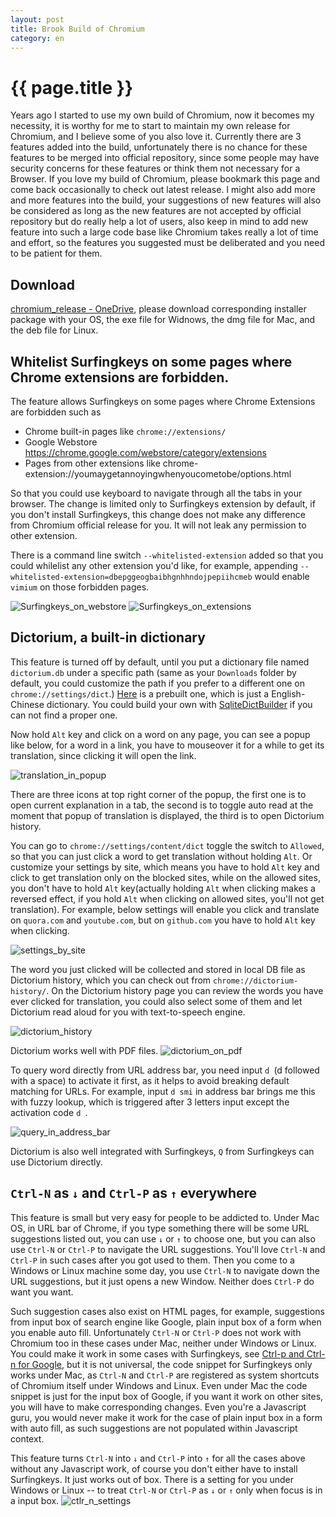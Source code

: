 ```yaml
---
layout: post
title: Brook Build of Chromium
category: en
---
```


{{ page.title }}
================
Years ago I started to use my own build of Chromium, now it becomes my necessity, it is worthy for me to start to maintain my own release for Chromium, and I believe some of you also love it. Currently there are 3 features added into the build, unfortunately there is no chance for these features to be merged into official repository, since some people may have security concerns for these features or think them not necessary for a Browser. If you love my build of Chromium, please bookmark this page and come back occasionally to check out latest release. I might also add more and more features into the build, your suggestions of new features will also be considered as long as the new features are not accepted by official repository but do really help a lot of users, also keep in mind to add new feature into such a large code base like Chromium takes really a lot of time and effort, so the features you suggested must be deliberated and you need to be patient for them.

## Download
[chromium_release - OneDrive](https://1drv.ms/u/s!AtpOdm9tOTsajTM-iSDL6dhnb46o?e=zkVgua), please download corresponding installer package with your OS, the exe file for Widnows, the dmg file for Mac, and the deb file for Linux.

## Whitelist Surfingkeys on some pages where Chrome extensions are forbidden.

The feature allows Surfingkeys on some pages where Chrome Extensions are forbidden such as

* Chrome built-in pages like `chrome://extensions/`
* Google Webstore https://chrome.google.com/webstore/category/extensions
* Pages from other extensions like chrome-extension://youmaygetannoyingwhenyoucometobe/options.html

So that you could use keyboard to navigate through all the tabs in your browser. The change is limited only to Surfingkeys extension by default, if you don't install Surfingkeys, this change does not make any difference from Chromium official release for you. It will not leak any permission to other extension.

There is a command line switch `--whitelisted-extension` added so that you could whilelist any other extension you'd like, for example, appending `--whitelisted-extension=dbepggeogbaibhgnhhndojpepiihcmeb` would enable `vimium` on those forbidden pages.

![Surfingkeys_on_webstore](https://user-images.githubusercontent.com/288207/31577261-c7ca6e1c-b0d0-11e7-9da1-c4c0732214de.png)
![Surfingkeys_on_extensions](https://user-images.githubusercontent.com/288207/31435705-282aaf70-ae46-11e7-8487-1792bdd5fd2c.png)

## Dictorium, a built-in dictionary

This feature is turned off by default, until you put a dictionary file named `dictorium.db` under a specific path (same as your `Downloads` folder by default, you could customize the path if you prefer to a different one on `chrome://settings/dict`.) [Here](https://1drv.ms/u/s!AtpOdm9tOTsajTM-iSDL6dhnb46o?e=zkVgua) is a prebuilt one, which is just a English-Chinese dictionary. You could build your own with [SqliteDictBuilder](https://github.com/brookhong/SqliteDictBuilder) if you can not find a proper one.

Now hold `Alt` key and click on a word on any page, you can see a popup like below, for a word in a link, you have to mouseover it for a while to get its translation, since clicking it will open the link.

![translation_in_popup](https://user-images.githubusercontent.com/288207/112706205-a4e01e80-8edd-11eb-90e0-9bd79b750308.png)

There are three icons at top right corner of the popup, the first one is to open current explanation in a tab, the second is to toggle auto read at the moment that popup of translation is displayed, the third is to open Dictorium history.

You can go to `chrome://settings/content/dict` toggle the switch to `Allowed`, so that you can just click a word to get translation without holding `Alt`. Or customize your settings by site, which means you have to hold `Alt` key and click to get translation only on the blocked sites, while on the allowed sites, you don't have to hold `Alt` key(actually holding `Alt` when clicking makes a reversed effect, if you hold `Alt` when clicking on allowed sites, you'll not get translation). For example, below settings will enable you click and translate on `quora.com` and `youtube.com`, but on `github.com` you have to hold `Alt` key when clicking.

![settings_by_site](https://user-images.githubusercontent.com/288207/112719445-04691900-8f34-11eb-887f-984967ff14be.png)

The word you just clicked will be collected and stored in local DB file as Dictorium history, which you can check out from `chrome://dictorium-history/`. On the Dictorium history page you can review the words you have ever clicked for translation, you could also select some of them and let Dictorium read aloud for you with text-to-speech engine.

![dictorium_history](https://user-images.githubusercontent.com/288207/112720946-53b34780-8f3c-11eb-8148-2b03ddd31785.png)

Dictorium works well with PDF files.
![dictorium_on_pdf](https://user-images.githubusercontent.com/288207/113555557-b20fb280-962d-11eb-8dab-dd0a72ce1a4e.png)

To query word directly from URL address bar, you need input `d `(d followed with a space) to activate it first, as it helps to avoid breaking default matching for URLs. For example, input `d smi` in address bar brings me this with fuzzy lookup, which is triggered after 3 letters input except the activation code `d `.

![query_in_address_bar](https://user-images.githubusercontent.com/288207/85426910-acb90e00-b5ad-11ea-943e-970240c0eead.png)

Dictorium is also well integrated with Surfingkeys, `Q` from Surfingkeys can use Dictorium directly.

## `Ctrl-N` as `↓` and `Ctrl-P` as `↑` everywhere

This feature is small but very easy for people to be addicted to. Under Mac OS, in URL bar of Chrome, if you type something there will be some URL suggestions listed out, you can use `↓` or `↑` to choose one, but you can also use `Ctrl-N` or `Ctrl-P` to navigate the URL suggestions. You'll love `Ctrl-N` and `Ctrl-P` in such cases after you got used to them. Then you come to a Windows or Linux machine some day, you use `Ctrl-N` to navigate down the URL suggestions, but it just opens a new Window. Neither does `Ctrl-P` do want you want.

Such suggestion cases also exist on HTML pages, for example, suggestions from input box of search engine like Google, plain input box of a form when you enable auto fill. Unfortunately `Ctrl-N` or `Ctrl-P` does not work with Chromium too in these cases under Mac, neither under Windows or Linux. You could make it work in some cases with Surfingkeys, see [Ctrl-p and Ctrl-n for Google](https://brookhong.github.io/2019/04/15/ctrl-p-and-ctrl-n-for-google.html), but it is not universal, the code snippet for Surfingkeys only works under Mac, as `Ctrl-N` and `Ctrl-P` are registered as system shortcuts of Chromium itself under Windows and Linux. Even under Mac the code snippet is just for the input box of Google, if you want it work on other sites, you will have to make corresponding changes. Even you're a Javascript guru, you would never make it work for the case of plain input box in a form with auto fill, as such suggestions are not populated within Javascript context.

This feature turns `Ctrl-N` into `↓` and `Ctrl-P` into `↑` for all the cases above without any Javascript work, of course you don't either have to install Surfingkeys. It just works out of box. There is a setting for you under Windows or Linux -- to treat `Ctrl-N` or `Ctrl-P` as `↓` or `↑` only when focus is in a input box.
![ctlr_n_settings](https://user-images.githubusercontent.com/288207/114701122-f6e5c880-9d54-11eb-8b87-9c47d5754703.png)
